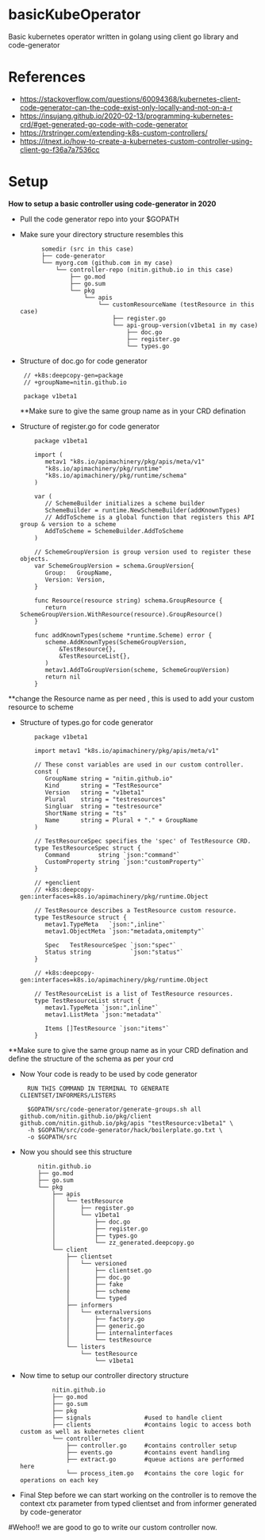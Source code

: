 # basicKubeOperator
Basic kubernetes operator written in golang using client go library and code-generator

# References 
   - https://stackoverflow.com/questions/60094368/kubernetes-client-code-generator-can-the-code-exist-only-locally-and-not-on-a-r
   - https://insujang.github.io/2020-02-13/programming-kubernetes-crd/#get-generated-go-code-with-code-generator
   - https://trstringer.com/extending-k8s-custom-controllers/
   - https://itnext.io/how-to-create-a-kubernetes-custom-controller-using-client-go-f36a7a7536cc
# Setup 

**How to setup a basic controller using code-generator in 2020**
   
   - Pull the code generator repo into your $GOPATH
   - Make sure your directory structure resembles this
          
                 
               somedir (src in this case)
               ├── code-generator
               └── myorg.com (github.com in my case)
                   └── controller-repo (nitin.github.io in this case) 
                       ├── go.mod
                       ├── go.sum
                       └── pkg
                           └── apis
                               └── customResourceName (testResource in this case)
                                   ├── register.go
                                   └── api-group-version(v1beta1 in my case)
                                       ├── doc.go
                                       ├── register.go
                                       └── types.go
                               
  
   - Structure of doc.go for code generator
       
        
          // +k8s:deepcopy-gen=package
          // +groupName=nitin.github.io
          
          package v1beta1
        **Make sure to give the same group name as in your CRD defination
    
   - Structure of register.go for code generator 
         
           
             package v1beta1
             
             import (
             	metav1 "k8s.io/apimachinery/pkg/apis/meta/v1"
             	"k8s.io/apimachinery/pkg/runtime"
             	"k8s.io/apimachinery/pkg/runtime/schema"
             )
             
             var (
             	// SchemeBuilder initializes a scheme builder
             	SchemeBuilder = runtime.NewSchemeBuilder(addKnownTypes)
             	// AddToScheme is a global function that registers this API group & version to a scheme
             	AddToScheme = SchemeBuilder.AddToScheme
             )
             
             // SchemeGroupVersion is group version used to register these objects.
             var SchemeGroupVersion = schema.GroupVersion{
             	Group:   GroupName,
             	Version: Version,
             }
             
             func Resource(resource string) schema.GroupResource {
             	return SchemeGroupVersion.WithResource(resource).GroupResource()
             }
             
             func addKnownTypes(scheme *runtime.Scheme) error {
             	scheme.AddKnownTypes(SchemeGroupVersion,
             		&TestResource{},
             		&TestResourceList{},
             	)
             	metav1.AddToGroupVersion(scheme, SchemeGroupVersion)
             	return nil
             } 
     
   **change the Resource name as per need , this is used to add your custom resource to scheme
      
   - Structure of types.go for code generator
          
          
          
             package v1beta1
             
             import metav1 "k8s.io/apimachinery/pkg/apis/meta/v1"
             
             // These const variables are used in our custom controller.
             const (
             	GroupName string = "nitin.github.io"
             	Kind      string = "TestResource"
             	Version   string = "v1beta1"
             	Plural    string = "testresources"
             	Singluar  string = "testresource"
             	ShortName string = "ts"
             	Name      string = Plural + "." + GroupName
             )
             
             // TestResourceSpec specifies the 'spec' of TestResource CRD.
             type TestResourceSpec struct {
             	Command        string `json:"command"`
             	CustomProperty string `json:"customProperty"`
             }
             
             // +genclient
             // +k8s:deepcopy-gen:interfaces=k8s.io/apimachinery/pkg/runtime.Object
             
             // TestResource describes a TestResource custom resource.
             type TestResource struct {
             	metav1.TypeMeta   `json:",inline"`
             	metav1.ObjectMeta `json:"metadata,omitempty"`
             
             	Spec   TestResourceSpec `json:"spec"`
             	Status string           `json:"status"`
             }
             
             // +k8s:deepcopy-gen:interfaces=k8s.io/apimachinery/pkg/runtime.Object
             
             // TestResourceList is a list of TestResource resources.
             type TestResourceList struct {
             	metav1.TypeMeta `json:",inline"`
             	metav1.ListMeta `json:"metadata"`
             
             	Items []TestResource `json:"items"`
             }
     
   **Make sure to give the same group name as in your CRD defination and define the structure of the schema as per your crd
   
   - Now Your code is ready to be used by code generator
      
          
          
           RUN THIS COMMAND IN TERMINAL TO GENERATE CLIENTSET/INFORMERS/LISTERS
           
           $GOPATH/src/code-generator/generate-groups.sh all github.com/nitin.github.io/pkg/client github.com/nitin.github.io/pkg/apis "testResource:v1beta1" \
           -h $GOPATH/src/code-generator/hack/boilerplate.go.txt \
           -o $GOPATH/src
   
   
   - Now you should see this structure       
     
              
              
              nitin.github.io
              ├── go.mod
              ├── go.sum
              └── pkg
                  ├── apis
                  │   └── testResource
                  │       ├── register.go
                  │       └── v1beta1
                  │           ├── doc.go
                  │           ├── register.go
                  │           ├── types.go
                  │           └── zz_generated.deepcopy.go
                  └── client
                      ├── clientset
                      │   └── versioned
                      │       ├── clientset.go
                      │       ├── doc.go
                      │       ├── fake
                      │       ├── scheme
                      │       └── typed
                      ├── informers
                      │   └── externalversions
                      │       ├── factory.go
                      │       ├── generic.go
                      │       ├── internalinterfaces
                      │       └── testResource
                      └── listers
                          └── testResource
                              └── v1beta1
      
   - Now time to setup our controller directory structure
     
     
     
                  nitin.github.io        
                  ├── go.mod
                  ├── go.sum
                  ├── pkg
                  ├── signals               #used to handle client
                  ├── clients               #contains logic to access both custom as well as kubernetes client 
                  └── controller
                      ├── controller.go     #contains controller setup
                      ├── events.go         #contains event handling
                      ├── extract.go        #queue actions are performed here
                      └── process_item.go   #contains the core logic for operations on each key 
                  
   - Final Step before we can start working on the controller is to remove the context ctx parameter from typed clientset and from informer generated by code-generator

#Wehoo!! we are good to go to write our custom controller now.                   